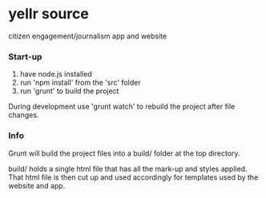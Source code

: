 # yellr source

citizen engagement/journalism app and website


### Start-up
1. have node.js installed
2. run 'npm install' from the 'src' folder
3. run 'grunt' to build the project

During development use 'grunt watch' to rebuild the project after file changes.


### Info

Grunt will build the project files into a build/ folder at the top directory.

build/ holds a single html file that has all the mark-up and styles applied. That html file is then cut up and used accordingly for templates used by the website and app.